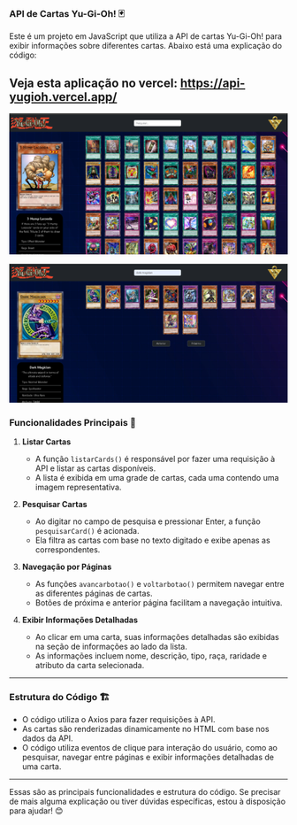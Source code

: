 ### API de Cartas Yu-Gi-Oh! 🃏

Este é um projeto em JavaScript que utiliza a API de cartas Yu-Gi-Oh! para exibir informações sobre diferentes cartas. Abaixo está uma explicação do código:

Veja esta aplicação no vercel: https://api-yugioh.vercel.app/
---

![print da api](https://raw.githubusercontent.com/HenriBueno/api-yugioh/818ca0b0afa5d2bef6b8b1cdc3767693e73bac60/assets/images/print1.png)

![print da api](https://raw.githubusercontent.com/HenriBueno/api-yugioh/main/assets/images/print2.png)


### Funcionalidades Principais 🚀

1. **Listar Cartas**
   - A função `listarCards()` é responsável por fazer uma requisição à API e listar as cartas disponíveis.
   - A lista é exibida em uma grade de cartas, cada uma contendo uma imagem representativa.

2. **Pesquisar Cartas**
   - Ao digitar no campo de pesquisa e pressionar Enter, a função `pesquisarCard()` é acionada.
   - Ela filtra as cartas com base no texto digitado e exibe apenas as correspondentes.

3. **Navegação por Páginas**
   - As funções `avancarbotao()` e `voltarbotao()` permitem navegar entre as diferentes páginas de cartas.
   - Botões de próxima e anterior página facilitam a navegação intuitiva.

4. **Exibir Informações Detalhadas**
   - Ao clicar em uma carta, suas informações detalhadas são exibidas na seção de informações ao lado da lista.
   - As informações incluem nome, descrição, tipo, raça, raridade e atributo da carta selecionada.

---

### Estrutura do Código 🏗️

- O código utiliza o Axios para fazer requisições à API.
- As cartas são renderizadas dinamicamente no HTML com base nos dados da API.
- O código utiliza eventos de clique para interação do usuário, como ao pesquisar, navegar entre páginas e exibir informações detalhadas de uma carta.

---

Essas são as principais funcionalidades e estrutura do código. Se precisar de mais alguma explicação ou tiver dúvidas específicas, estou à disposição para ajudar! 😊
